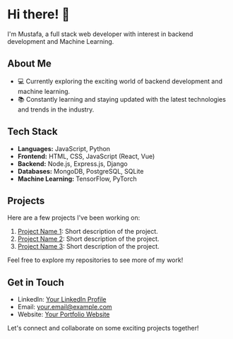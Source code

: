 # Hi there! 👋

I'm Mustafa, a full stack web developer with interest in backend development and Machine Learning.


## About Me 

- 💻 Currently exploring the exciting world of backend development and machine learning.
- 📚 Constantly learning and staying updated with the latest technologies and trends in the industry.

## Tech Stack

- **Languages:** JavaScript, Python
- **Frontend:** HTML, CSS, JavaScript (React, Vue)
- **Backend:** Node.js, Express.js, Django
- **Databases:** MongoDB, PostgreSQL, SQLite
- **Machine Learning:** TensorFlow, PyTorch

## Projects

Here are a few projects I've been working on:

1. [Project Name 1](link-to-project-1): Short description of the project.
2. [Project Name 2](link-to-project-2): Short description of the project.
3. [Project Name 3](link-to-project-3): Short description of the project.

Feel free to explore my repositories to see more of my work!

## Get in Touch

- LinkedIn: [Your LinkedIn Profile](link-to-linkedin)
- Email: your.email@example.com
- Website: [Your Portfolio Website](link-to-portfolio-website)

Let's connect and collaborate on some exciting projects together!

<!--
Here are some ideas to get you started:

- 🔭 I’m currently working on ...
- 🌱 I’m currently learning ...
- 👯 I’m looking to collaborate on ...
- 🤔 I’m looking for help with ...
- 💬 Ask me about ...
- 📫 How to reach me: ...
- 😄 Pronouns: ...
- ⚡ Fun fact: ...
-->
